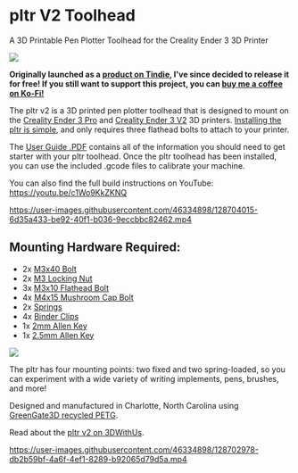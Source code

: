 # pltr V2 Toolhead
A 3D Printable Pen Plotter Toolhead for the Creality Ender 3 3D Printer

![](https://user-images.githubusercontent.com/46334898/128649957-7d06d25b-531f-4710-9f95-27e0e3231868.jpeg)


**Originally launched as a [product on Tindie](https://www.tindie.com/products/andrew_sink/pltr-v2-pen-plotter-toolhead/), I've since decided to release it for free! If you still want to support this project, you can [buy me a coffee on Ko-Fi!](https://ko-fi.com/andrewsink)**

The pltr v2 is a 3D printed pen plotter toolhead that is designed to mount on the [Creality Ender 3 Pro](https://amzn.to/37qF5zg) and [Creality Ender 3 V2](https://amzn.to/3s4fB4s) 3D printers. [Installing the pltr is simple](https://youtu.be/c1Wo9KkZKNQ), and only requires three flathead bolts to attach to your printer. 

The [User Guide .PDF](https://github.com/AndrewSink/pltr/blob/main/pltr%20v2%20User%20Guide%20Rev%20C.2.pdf) contains all of the information you should need to get starter with your pltr toolhead. Once the pltr toolhead has been installed, you can use the included .gcode files to calibrate your machine. 

You can also find the full build instructions on YouTube: https://youtu.be/c1Wo9KkZKNQ


https://user-images.githubusercontent.com/46334898/128704015-6d35a433-be92-40f1-b036-9eccbbc82462.mp4

## Mounting Hardware Required:

- 2x [M3x40 Bolt](https://www.mcmaster.com/91292A024)
- 2x [M3 Locking Nut](https://www.mcmaster.com/90576A102)
- 3x [M3x10 Flathead Bolt](https://www.mcmaster.com/92125A130)
- 4x [M4x15 Mushroom Cap Bolt](https://www.mcmaster.com/92095A125)
- 2x [Springs](https://www.mcmaster.com/9657K627)
- 4x [Binder Clips](https://amzn.to/3lKdcdM)
- 1x [2mm Allen Key](https://www.mcmaster.com/7289A12)
- 1x [2.5mm Allen Key](https://www.mcmaster.com/7289A13)

![](https://user-images.githubusercontent.com/46334898/128649924-20f4fdde-0154-433b-928d-fcd76984723f.jpeg)

The pltr has four mounting points: two fixed and two spring-loaded, so you can experiment with a wide variety of writing implements, pens, brushes, and more!

Designed and manufactured in Charlotte, North Carolina using [GreenGate3D recycled PETG](https://greengate3d.com/?ref=fpowfUvprmSUI).

Read about the [pltr v2 on 3DWithUs](https://3dwithus.com/pltr-pen-plotter-toolhead-for-3d-printers-3d-art-images).

https://user-images.githubusercontent.com/46334898/128702978-db2b59bf-4a6f-4ef1-8289-b92065d79d5a.mp4

